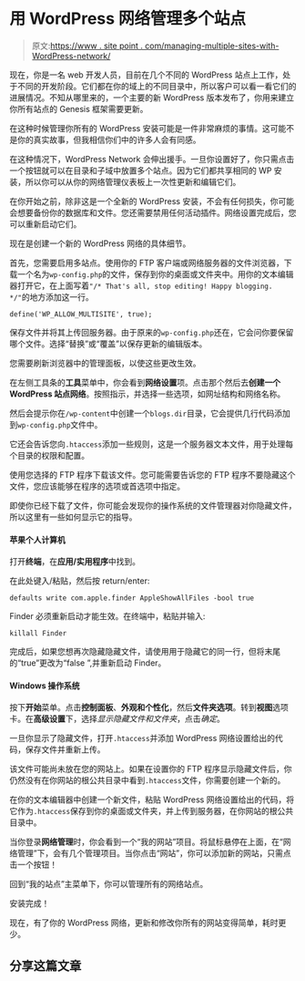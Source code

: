 # 用 WordPress 网络管理多个站点

> 原文:[https://www . site point . com/managing-multiple-sites-with-WordPress-network/](https://www.sitepoint.com/managing-multiple-sites-with-wordpress-network/)

现在，你是一名 web 开发人员，目前在几个不同的 WordPress 站点上工作，处于不同的开发阶段。它们都在你的域上的不同目录中，所以客户可以看一看它们的进展情况。不知从哪里来的，一个主要的新 WordPress 版本发布了，你用来建立你所有站点的 Genesis 框架需要更新。

在这种时候管理你所有的 WordPress 安装可能是一件非常麻烦的事情。这可能不是你的真实故事，但我相信你们中的许多人会有同感。

在这种情况下，WordPress Network 会伸出援手。一旦你设置好了，你只需点击一个按钮就可以在目录和子域中放置多个站点。因为它们都共享相同的 WP 安装，所以你可以从你的网络管理仪表板上一次性更新和编辑它们。

在你开始之前，除非这是一个全新的 WordPress 安装，不会有任何损失，你可能会想要备份你的数据库和文件。您还需要禁用任何活动插件。网络设置完成后，您可以重新启动它们。

现在是创建一个新的 WordPress 网络的具体细节。

首先，您需要启用多站点。使用你的 FTP 客户端或网络服务器的文件浏览器，下载一个名为`wp-config.php`的文件，保存到你的桌面或文件夹中。用你的文本编辑器打开它，在上面写着`"/* That's all, stop editing! Happy blogging. */"`的地方添加这一行。

```
define('WP_ALLOW_MULTISITE', true);
```

保存文件并将其上传回服务器。由于原来的`wp-config.php`还在，它会问你要保留哪个文件。选择“替换”或“覆盖”以保存更新的编辑版本。

您需要刷新浏览器中的管理面板，以使这些更改生效。

在左侧工具条的**工具**菜单中，你会看到**网络设置**项。点击那个然后去**创建一个 WordPress 站点网络**。按照指示，并选择一些选项，如网址结构和网络名称。

然后会提示你在`/wp-content`中创建一个`blogs.dir`目录，它会提供几行代码添加到`wp-config.php`文件中。

它还会告诉您向`.htaccess`添加一些规则，这是一个服务器文本文件，用于处理每个目录的权限和配置。

使用您选择的 FTP 程序下载该文件。您可能需要告诉您的 FTP 程序不要隐藏这个文件，您应该能够在程序的选项或首选项中指定。

即使你已经下载了文件，你可能会发现你的操作系统的文件管理器对你隐藏文件，所以这里有一些如何显示它的指导。

#### 苹果个人计算机

打开**终端**，在**应用/实用程序**中找到。

在此处键入/粘贴，然后按 return/enter:

```
defaults write com.apple.finder AppleShowAllFiles -bool true
```

Finder 必须重新启动才能生效。在终端中，粘贴并输入:

```
killall Finder
```

完成后，如果您想再次隐藏隐藏文件，请使用用于隐藏它的同一行，但将末尾的“true”更改为“false ”,并重新启动 Finder。

#### Windows 操作系统

按下**开始**菜单。点击**控制面板**、**外观和个性化**，然后**文件夹选项**。转到**视图**选项卡。在**高级设置**下，选择*显示隐藏文件和文件夹*，点击*确定*。

一旦你显示了隐藏文件，打开`.htaccess`并添加 WordPress 网络设置给出的代码，保存文件并重新上传。

该文件可能尚未放在您的网站上。如果在设置你的 FTP 程序显示隐藏文件后，你仍然没有在你网站的根公共目录中看到`.htaccess`文件，你需要创建一个新的。

在你的文本编辑器中创建一个新文件，粘贴 WordPress 网络设置给出的代码，将它作为`.htaccess`保存到你的桌面或文件夹，并上传到服务器，在你网站的根公共目录中。

当你登录**网络管理**时，你会看到一个“我的网站”项目。将鼠标悬停在上面，在“网络管理”下，会有几个管理项目。当你点击“网站”，你可以添加新的网站，只需点击一个按钮！

回到“我的站点”主菜单下，你可以管理所有的网络站点。

安装完成！

现在，有了你的 WordPress 网络，更新和修改你所有的网站变得简单，耗时更少。

## 分享这篇文章